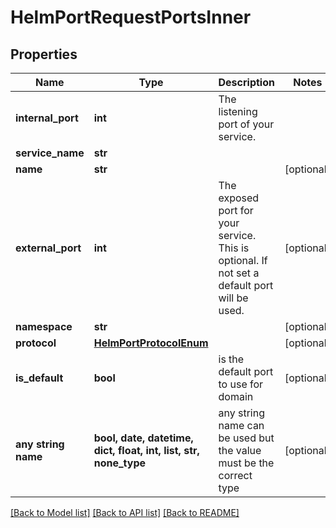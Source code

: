 # HelmPortRequestPortsInner


## Properties
Name | Type | Description | Notes
------------ | ------------- | ------------- | -------------
**internal_port** | **int** | The listening port of your service. | 
**service_name** | **str** |  | 
**name** | **str** |  | [optional] 
**external_port** | **int** | The exposed port for your service. This is optional. If not set a default port will be used. | [optional] 
**namespace** | **str** |  | [optional] 
**protocol** | [**HelmPortProtocolEnum**](HelmPortProtocolEnum.md) |  | [optional] 
**is_default** | **bool** | is the default port to use for domain | [optional] 
**any string name** | **bool, date, datetime, dict, float, int, list, str, none_type** | any string name can be used but the value must be the correct type | [optional]

[[Back to Model list]](../README.md#documentation-for-models) [[Back to API list]](../README.md#documentation-for-api-endpoints) [[Back to README]](../README.md)


